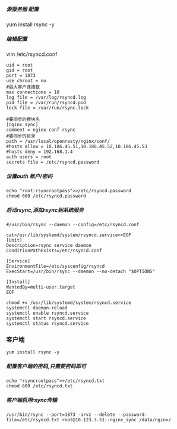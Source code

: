 ##### 源服务器 配置
yum install rsync -y

##### 编辑配置
vim /etc/rsyncd.conf

```
uid = root
gid = root
port = 1873
use chroot = no
#最大客户连接数
max connections = 10 
log file = /var/log/rsyncd.log
pid file = /var/run/rsyncd.pid
lock file = /var/run/rsync.lock

#要同步的模块名
[nginx_sync]
comment = nginx conf rsync
#要同步的目录
path = /usr/local/openresty/nginx/conf/  
#hosts allow = 10.186.45.51,10.186.45.52,10.186.45.53
#hosts deny = 192.168.1.4
auth users = root
secrets file = /etc/rsyncd.password
```

##### 设置auth 账户/密码
```
echo "root:rsyncrootpass">>/etc/rsyncd.password
chmod 600 /etc/rsyncd.password
```

##### 启动rsync,添加rsync到系统服务
```
#/usr/bin/rsync --daemon --config=/etc/rsyncd.conf

cat>/usr/lib/systemd/system/rsyncd.service<<EOF
[Unit]
Description=rsync service daemon
ConditionPathExists=/etc/rsyncd.conf
 
[Service]
EnvironmentFile=/etc/sysconfig/rsyncd
ExecStart=/usr/bin/rsync --daemon --no-detach "$OPTIONS"
 
[Install]
WantedBy=multi-user.target
EOF
```
```
chmod +x /usr/lib/systemd/system/rsyncd.service
systemctl daemon-reload
systemctl enable rsyncd.service
systemctl start rsyncd.service
systemctl status rsyncd.service
```
### 客户端 
``` 
yum install rsync -y
```
##### 配置客户端的密码,只需要密码即可
```
echo "rsyncrootpass">>/etc/rsyncd.txt
chmod 600 /etc/rsyncd.txt
```
##### 客户端启用rsync传输
```
/usr/bin/rsync --port=1873 -arvz --delete --password-file=/etc/rsyncd.txt root@10.123.3.51::nginx_sync /data/nginx/
```


